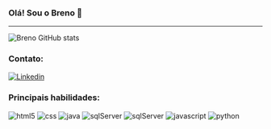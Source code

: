 ### Olá! Sou o Breno 👋
<hr>

![Breno GitHub stats](https://github-readme-stats.vercel.app/api?username=breno013&show_icons=true&theme=dracula&count_private=true)

### Contato:
[![Linkedin](https://img.shields.io/badge/LinkedIn-0077B5?style=for-the-badge&logo=linkedin&logoColor=white)](https://www.linkedin.com/in/breno-oliveira-dev/)

### Principais habilidades:

<div style="display: inline_block">
  <img align="center" alt="html5" src= "https://img.shields.io/badge/HTML5-E34F26?style=for-the-badge&logo=html5&logoColor=white"  />
  <img align="center" alt="css"   src= "https://img.shields.io/badge/CSS3-1572B6?style=for-the-badge&logo=css3&logoColor=white"    />
  <img align="center" alt="java"  src= "https://img.shields.io/badge/Java-ED8B00?style=for-the-badge&logo=openjdk&logoColor=white" />
  <img align="center" alt="sqlServer"  src= "https://img.shields.io/badge/Microsoft_SQL_Server-CC2927?style=for-the-badge&logo=microsoft-sql-server&logoColor=white" />
  <img align="center" alt="sqlServer"  src= "https://img.shields.io/badge/Eclipse-2C2255?style=for-the-badge&logo=eclipse&logoColor=white" />
  <img align="center" alt="javascript"  src= "https://img.shields.io/badge/JavaScript-F7DF1E?style=for-the-badge&logo=javascript&logoColor=black" />
  <img align="center" alt="python"  src= "https://img.shields.io/badge/Python-3776AB?style=for-the-badge&logo=python&logoColor=white" />

</div><br/>

